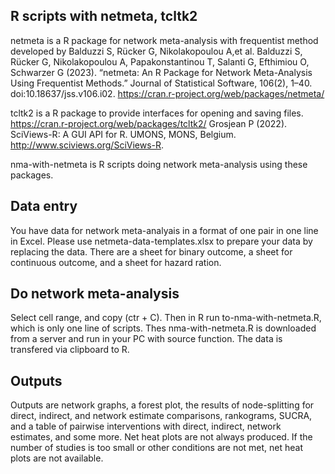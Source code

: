 ## R scripts with netmeta, tcltk2
netmeta is a R package for network meta-analysis with frequentist method developed by Balduzzi S, Rücker G, Nikolakopoulou A,et al. 
Balduzzi S, Rücker G, Nikolakopoulou A, Papakonstantinou T, Salanti G, Efthimiou O, Schwarzer G (2023). “netmeta: An R Package for Network Meta-Analysis Using Frequentist Methods.” Journal of Statistical Software, 106(2), 1–40. doi:10.18637/jss.v106.i02.
https://cran.r-project.org/web/packages/netmeta/

tcltk2 is a R package to provide interfaces for opening and saving files. https://cran.r-project.org/web/packages/tcltk2/
Grosjean P (2022). SciViews-R: A GUI API for R. UMONS, MONS, Belgium. http://www.sciviews.org/SciViews-R.

nma-with-netmeta is R scripts doing network meta-analysis using these packages. 

## Data entry
You have data for network meta-analyais in a format of one pair in one line in Excel. Please use netmeta-data-templates.xlsx to prepare your data by replacing the data. There are a sheet for binary outcome, a sheet for continuous outcome, and a sheet for hazard ration.

## Do network meta-analysis
Select cell range, and  copy (ctr + C).  Then in R run to-nma-with-netmeta.R, which is only one line of scripts. Thes nma-with-netmeta.R is downloaded from a server and run in your PC with source function.
The data is transfered via clipboard to R.

## Outputs
Outputs are network graphs, a forest plot, the results of node-splitting for direct, indirect, and network estimate comparisons, rankograms, SUCRA, and a table of pairwise interventions with direct, indirect, network estimates, and some more.
Net heat plots are not always produced. If the number of studies is too small or other conditions are not met, net heat plots are not available.
